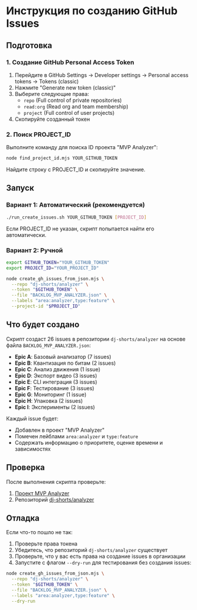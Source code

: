 # Инструкция по созданию GitHub Issues

## Подготовка

### 1. Создание GitHub Personal Access Token

1. Перейдите в GitHub Settings → Developer settings → Personal access tokens → Tokens (classic)
2. Нажмите "Generate new token (classic)"
3. Выберите следующие права:
   - `repo` (Full control of private repositories)
   - `read:org` (Read org and team membership)
   - `project` (Full control of user projects)
4. Скопируйте созданный токен

### 2. Поиск PROJECT_ID

Выполните команду для поиска ID проекта "MVP Analyzer":

```bash
node find_project_id.mjs YOUR_GITHUB_TOKEN
```

Найдите строку с PROJECT_ID и скопируйте значение.

## Запуск

### Вариант 1: Автоматический (рекомендуется)

```bash
./run_create_issues.sh YOUR_GITHUB_TOKEN [PROJECT_ID]
```

Если PROJECT_ID не указан, скрипт попытается найти его автоматически.

### Вариант 2: Ручной

```bash
export GITHUB_TOKEN="YOUR_GITHUB_TOKEN"
export PROJECT_ID="YOUR_PROJECT_ID"

node create_gh_issues_from_json.mjs \
  --repo "dj-shorts/analyzer" \
  --token "$GITHUB_TOKEN" \
  --file "BACKLOG_MVP_ANALYZER.json" \
  --labels "area:analyzer,type:feature" \
  --project-id "$PROJECT_ID"
```

## Что будет создано

Скрипт создаст 26 issues в репозитории `dj-shorts/analyzer` на основе файла `BACKLOG_MVP_ANALYZER.json`:

- **Epic A**: Базовый анализатор (7 issues)
- **Epic B**: Квантизация по битам (2 issues)  
- **Epic C**: Анализ движения (1 issue)
- **Epic D**: Экспорт видео (3 issues)
- **Epic E**: CLI интеграция (3 issues)
- **Epic F**: Тестирование (3 issues)
- **Epic G**: Мониторинг (1 issue)
- **Epic H**: Упаковка (2 issues)
- **Epic I**: Эксперименты (2 issues)

Каждый issue будет:
- Добавлен в проект "MVP Analyzer"
- Помечен лейблами `area:analyzer` и `type:feature`
- Содержать информацию о приоритете, оценке времени и зависимостях

## Проверка

После выполнения скрипта проверьте:
1. [Проект MVP Analyzer](https://github.com/orgs/dj-shorts/projects/1/views/1)
2. Репозиторий [dj-shorts/analyzer](https://github.com/dj-shorts/analyzer/issues)

## Отладка

Если что-то пошло не так:

1. Проверьте права токена
2. Убедитесь, что репозиторий `dj-shorts/analyzer` существует
3. Проверьте, что у вас есть права на создание issues в организации
4. Запустите с флагом `--dry-run` для тестирования без создания issues:

```bash
node create_gh_issues_from_json.mjs \
  --repo "dj-shorts/analyzer" \
  --token "$GITHUB_TOKEN" \
  --file "BACKLOG_MVP_ANALYZER.json" \
  --labels "area:analyzer,type:feature" \
  --dry-run
```
